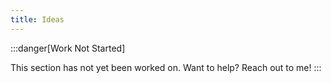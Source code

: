 ```yaml
---
title: Ideas
---
```


:::danger[Work Not Started]

This section has not yet been worked on. Want to help? Reach out to me!
:::